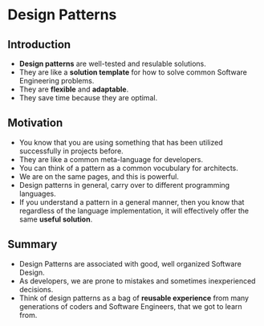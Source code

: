 # Design Patterns

## Introduction

- **Design patterns** are well-tested and resulable solutions.
- They are like a **solution template** for how to solve common Software Engineering problems.
- They are **flexible** and **adaptable**.
- They save time because they are optimal.

## Motivation

- You know that you are using something that has been utilized successfully in projects before.
- They are like a common meta-language for developers.
- You can think of a pattern as a common vocubulary for architects.
- We are on the same pages, and this is powerful.
- Design patterns in general, carry over to different programming languages.
- If you understand a pattern in a general manner, then you know that regardless of the language implementation, it will effectively offer the same **useful solution**.

## Summary

- Design Patterns are associated with good, well organized Software Design.
- As developers, we are prone to mistakes and sometimes inexperienced decisions.
- Think of design patterns as a bag of **reusable experience** from many generations of coders and Software Engineers, that we got to learn from.
